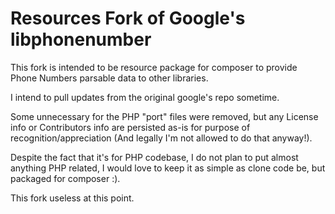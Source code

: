 # Resources Fork of Google's libphonenumber

This fork is intended to be resource package for composer to provide Phone Numbers
parsable data to other libraries.

I intend to pull updates from the original google's repo sometime.

Some unnecessary for the PHP "port" files were removed, but any License info or Contributors
info are persisted as-is for purpose of recognition/appreciation 
(And legally I'm not allowed to do that anyway!).

Despite the fact that it's for PHP codebase, I do not plan to put almost anything PHP
related, I would love to keep it as simple as clone code be, but packaged for composer :).

This fork useless at this point.
